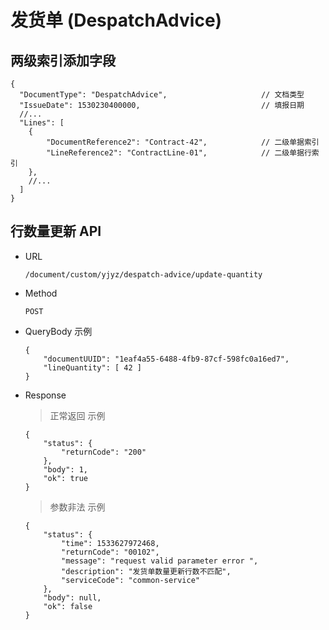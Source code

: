 # 发货单 (DespatchAdvice)

## 两级索引添加字段

```json5
{
  "DocumentType": "DespatchAdvice",                     // 文档类型
  "IssueDate": 1530230400000,                           // 填报日期
  //...
  "Lines": [
    {
        "DocumentReference2": "Contract-42",            // 二级单据索引
        "LineReference2": "ContractLine-01",            // 二级单据行索引
    },
    //...
  ]
}
```


## 行数量更新 API

- URL
    ```
    /document/custom/yjyz/despatch-advice/update-quantity
    ```

- Method
    ```
    POST
    ```

- QueryBody 示例
    ```
    {
    	"documentUUID": "1eaf4a55-6488-4fb9-87cf-598fc0a16ed7",
    	"lineQuantity": [ 42 ]
    }
    ```

- Response

    > 正常返回 示例
    ```json5
    {
        "status": {
            "returnCode": "200"
        },
        "body": 1,
        "ok": true
    }
    ```

    > 参数非法 示例
    ```json5
    {
        "status": {
            "time": 1533627972468,
            "returnCode": "00102",
            "message": "request valid parameter error ",
            "description": "发货单数量更新行数不匹配",
            "serviceCode": "common-service"
        },
        "body": null,
        "ok": false
    }
    ```
